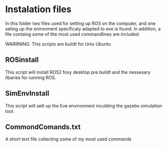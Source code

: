 # Instalation files

In this folder two files used for setting up ROS on the computer, and one seting up the enironment specificaly adapted to eve is found.
In addition, a file containg some of the most used commandlines are included.

WARRNING: This scripts are buildt for Unix Ubuntu

## ROSinstall

This script will install ROS2 foxy desktop pre buildt and the nessesary libaries for running ROS.

## SimEnvInstall

This script will sett up the Eve environment inculding the gazebo simulation tool. 

## CommondComands.txt

A short text file collecting some of my most used commands
